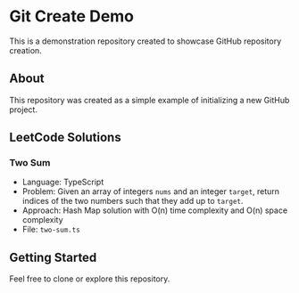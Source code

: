# Git Create Demo

This is a demonstration repository created to showcase GitHub repository creation.

## About

This repository was created as a simple example of initializing a new GitHub project.

## LeetCode Solutions

### Two Sum
- Language: TypeScript
- Problem: Given an array of integers `nums` and an integer `target`, return indices of the two numbers such that they add up to `target`.
- Approach: Hash Map solution with O(n) time complexity and O(n) space complexity
- File: `two-sum.ts`

## Getting Started

Feel free to clone or explore this repository.
